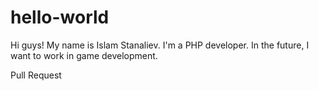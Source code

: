 # hello-world

Hi guys! My name is Islam Stanaliev. I'm a PHP developer. In the future, I want to work in game development.

Pull Request
